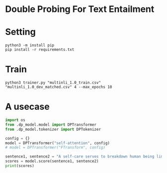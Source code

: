 # Double Probing For Text Entailment

# Setting
```
python3 -m install pip
pip install -r requirements.txt
```

# Train
```
python3 trainer.py "multinli_1.0_train.csv" "multinli_1.0_dev_matched.csv" 4 --max_epochs 10
```

# A usecase
```python
import os
from .dp_model.model import DPTransformer
from .dp_model.tokenizer import DPTokenizer

config = {}
model = DPTransformer("self-attention", config)
# model = DPTransformer("FTransform", config)

sentence1, sentence2 = "A self-care serves to breakdown human being limits", "the limits of human could be broken with self-attention"
scores = model.score(sentence1, sentence2)
print(scores)
```